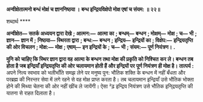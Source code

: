 **अन्वीक्षेतात्मनो बन्धं मोक्षं च ज्ञाननिष्ठया ।** **बन्ध इन्द्रियविक्षेपो मोक्ष एषां च संयम: ॥ २२॥** 

शब्दार्थ **** 

**अन्वीक्षेत—** **सतर्क अध्ययन द्वारा देखे** **; आत्मन:—** **आत्मा का** **; बन्धम्—** **बन्धन** **; मोक्षम्—** **मोक्ष** **; च—** **भी** **; ज्ञान—** **ज्ञान में** **;** **निष्ठया—** **स्थिरता द्वारा** **; बन्ध:—** **बन्धन** **; इन्द्रिय—** **इन्द्रियों का** **; विक्षेप:—** **इन्द्रियतृप्ति की ओर विचलन** **; मोक्ष:—** **मोक्ष** **; एषाम्—** **इन इन्द्रियों के** **; च—** **भी** **; संयम:—** **पूर्ण नियंत्रण।** **.** 

**मुनि को चाहिए कि स्थिर ज्ञान द्वारा वह आत्मा के बन्धन तथा मोक्ष की प्रकृति को निश्चित** **कर ले। बन्धन तब होता है जब इन्द्रियाँ इन्द्रियतृप्ति की ओर चलायमान होती हैं और इन्द्रियों पर** **पूर्ण नियंत्रण ही मोक्ष है।** **तात्पर्य :** अपने नित्य स्वभाव को भलीभाँति समझ लेने पर मनुष्य पुन: भौतिक शक्ति के बन्धन में नहीं बँधता और परब्रह्म की निरन्तर सेवा में लगे रहने से वह मोक्ष प्राप्त करता है। तब चलायमान इन्द्रियाँ उसे भौतिक भोक्ता होने की मिथ्या चेतना की ओर नहीं खींच ले जायेंगी। ऐसा ²ढ़ इन्द्रिय नियंत्रण उसे भौतिक इनि्द्रयतृप्ति की यातना से राहत दिलाता है।  